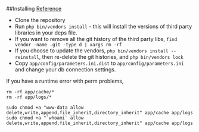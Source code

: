 ##Installing
[Reference](http://symfony.com/doc/current/cookbook/workflow/new_project_git.html)

* Clone the repository
* Run `php bin/vendors install` - this will install the versions of third party libraries in your deps file.
* If you want to remove all the git history of the third party libs, `find vendor -name .git -type d | xargs rm -rf`
* If you choose to update the vendors, `php bin/vendors install --reinstall`, then re-delete the git histories, and `php bin/vendors lock`
* Copy `app/config/parameters.ini.dist` to `app/config/parameters.ini` and change your db connection settings.

If you have a runtime error with perm problems,

```
rm -rf app/cache/*
rm -rf app/logs/*

sudo chmod +a "www-data allow delete,write,append,file_inherit,directory_inherit" app/cache app/logs
sudo chmod +a "`whoami` allow delete,write,append,file_inherit,directory_inherit" app/cache app/logs
```
